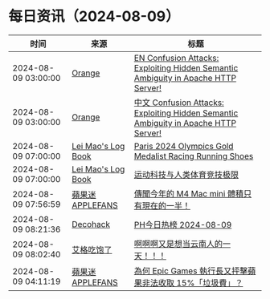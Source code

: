 ﻿# 每日资讯（2024-08-09）

|时间|来源|标题|
|---|---|---|
|2024-08-09 03:00:00|[Orange](https://feeds.feedburner.com/blogspot/Aohx)|[ EN Confusion Attacks: Exploiting Hidden Semantic Ambiguity in Apache HTTP Server!](http://blog.orange.tw/2024/08/confusion-attacks-en.html)|
|2024-08-09 03:00:00|[Orange](https://feeds.feedburner.com/blogspot/Aohx)|[ 中文 Confusion Attacks: Exploiting Hidden Semantic Ambiguity in Apache HTTP Server!](http://blog.orange.tw/2024/08/confusion-attacks-ch.html)|
|2024-08-09 07:00:00|[Lei Mao's Log Book](https://leimao.github.io/atom.xml)|[Paris 2024 Olympics Gold Medalist Racing Running Shoes](https://leimao.github.io/blog/Paris-2024-Olympics-Gold-Medalist-Racing-Running-Shoes/)|
|2024-08-09 07:00:00|[Lei Mao's Log Book](https://leimao.github.io/atom.xml)|[运动科技与人类体育竞技极限](https://leimao.github.io/essay/%E8%BF%90%E5%8A%A8%E7%A7%91%E6%8A%80%E4%B8%8E%E4%BA%BA%E7%B1%BB%E4%BD%93%E8%82%B2%E7%AB%9E%E6%8A%80%E6%9E%81%E9%99%90/)|
|2024-08-09 07:56:59|[蘋果迷 APPLEFANS](https://applefans.today/feed/)|[傳聞今年的 M4 Mac mini 體積只有現在的一半！](https://applefans.today/2024-08-mac-mini-m4-to-become-smallest/)|
|2024-08-09 08:21:36|[Decohack](https://www.decohack.com/feed)|[PH今日热榜 2024-08-09](https://decohack.com/producthunt-daily-24-08-09/)|
|2024-08-09 08:02:40|[艾格吃饱了](https://feedpress.me/wx-aigechibaole)|[啊啊啊又是想当云南人的一天！！！](http://mp.weixin.qq.com/s?__biz=MjM5NTYxODQyMA%3D%3D&mid=2653457330&idx=1&sn=d83004fd76a3b29dd5b71011300bf9b7)|
|2024-08-09 04:11:19|[蘋果迷 APPLEFANS](https://applefans.today/feed/)|[為何 Epic Games 執行長又抨擊蘋果非法收取 15%「垃圾費」？](https://applefans.today/2024-08-epic-games-spotify-apple-dma-changes/)|
